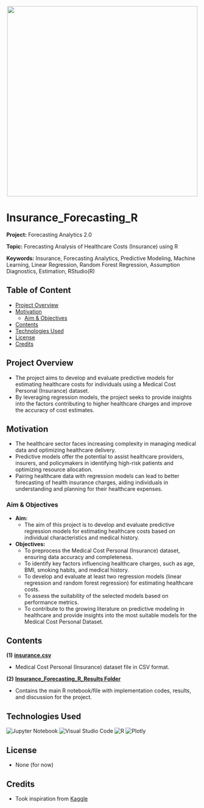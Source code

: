 
<p align="center">
    <img width="500" src="https://shorturl.at/glBO8">
</p>

# Insurance_Forecasting_R

**Project:** Forecasting Analytics 2.0

**Topic:** Forecasting Analysis of Healthcare Costs (Insurance) using R

**Keywords:** Insurance, Forecasting Analytics, Predictive Modeling, Machine Learning, Linear Regression, Random Forest Regression, Assumption Diagnostics, Estimation, RStudio(R)



## Table of Content
- [Project Overview](#Project-Overview)
- [Motivation](#Motivation)
	- [Aim & Objectives](#Aim--Objectives)
- [Contents](#Contents)
- [Technologies Used](#Technologies-Used)
- [License](#License)
- [Credits](#Credits)



## Project Overview
- The project aims to develop and evaluate predictive models for estimating healthcare costs for individuals using a Medical Cost Personal (Insurance) dataset.
- By leveraging regression models, the project seeks to provide insights into the factors contributing to higher healthcare charges and improve the accuracy of cost estimates.



## Motivation
- The healthcare sector faces increasing complexity in managing medical data and optimizing healthcare delivery.
- Predictive models offer the potential to assist healthcare providers, insurers, and policymakers in identifying high-risk patients and optimizing resource allocation.
- Pairing healthcare data with regression models can lead to better forecasting of health insurance charges, aiding individuals in understanding and planning for their healthcare expenses.



### Aim & Objectives
- **Aim:** 
	- The aim of this project is to develop and evaluate predictive regression models for estimating healthcare costs based on individual characteristics and medical history.
- **Objectives:** 
  	- To preprocess the Medical Cost Personal (Insurance) dataset, ensuring data accuracy and completeness.
	- To identify key factors influencing healthcare charges, such as age, BMI, smoking habits, and medical history.
	- To develop and evaluate at least two regression models (linear regression and random forest regression) for estimating healthcare costs.
	- To assess the suitability of the selected models based on performance metrics.
	- To contribute to the growing literature on predictive modeling in healthcare and provide insights into the most suitable models for the Medical Cost Personal Dataset.



## Contents
**(1)** [**insurance.csv**](https://github.com/jarrodtky/Insurance_Forecasting_R/blob/b8d8c6eee9ba4e268996872a4b44941ae46ea135/insurance.csv)
- Medical Cost Personal (Insurance) dataset file in CSV format.

**(2)** [**Insurance_Forecasting_R_Results Folder**](https://github.com/jarrodtky/Insurance_Forecasting_R/tree/main/Insurance_Forecasting_R_Results) 
- Contains the main R notebook/file with implementation codes, results, and discussion for the project.



## Technologies Used
<p </p>

![Jupyter Notebook](https://img.shields.io/badge/jupyter-%23FA0F00.svg?style=for-the-badge&logo=jupyter&logoColor=white)
![Visual Studio Code](https://img.shields.io/badge/Visual%20Studio%20Code-0078d7.svg?style=for-the-badge&logo=visual-studio-code&logoColor=white)
![R](https://img.shields.io/badge/r-%23276DC3.svg?style=for-the-badge&logo=r&logoColor=white)
![Plotly](https://img.shields.io/badge/Plotly-%233F4F75.svg?style=for-the-badge&logo=plotly&logoColor=white)

<p </p>



## License
- None (for now)



## Credits
- Took inspiration from [Kaggle](https://www.kaggle.com/datasets/mirichoi0218/insurance)


